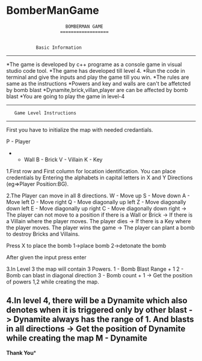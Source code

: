 # BomberManGame

                          BOMBERMAN GAME
                        ==================


               Basic Information
-------------------------------------------------------------------

*The game is developed by c++ programe as a console game in visual studio code tool.
*The game has developed till level 4.
*Run the code in terminal and give the inputs and play the game till you win.
*The rules are same as the instructions
*Powers and key and walls are can't be affetcted by bomb blast
*Dynamite,brick,villan,player are can be affected by bomb blast
*You are going to play the game in level-4

--------------------------------------------------------------------




       Game Level Instructions
------------------------------------------------------------------
First you have to initialize the map with needed credantials.

P - Player
* - Wall
B - Brick
V - Villain
K - Key

1.First row and First column for location identification.
You can place credentials by Entering the alphabets in capital letters in X and Y Directions (eg=>Player Position:BG).

2.The Player can move in all 8 directions.
W - Move up
S - Move down
A - Move left
D - Move right
Q - Move diagonally up left
Z - Move diagonally down left
E - Move diagonally up right
C - Move diagonally down right
-> The player can not move to a position if there is a Wall or Brick
-> If there is a Villain where the player moves. The player dies
-> If there is a Key where the player moves. The player wins the game
-> The player can plant a bomb to destroy Bricks and Villains.

Press X to place the bomb
1->place bomb
2->detonate the bomb


After given the input press enter

3.In Level 3 the map will contain 3 Powers.
1 - Bomb Blast Range + 1
2 - Bomb can blast in diagonal direction
3 - Bomb count + 1
-> Get the position of powers 1,2 while creating the map.


4.In level 4, there will be a Dynamite which also denotes when it is triggered only by other blast
-> Dynamite always has the range of 1. And blasts in all directions
-> Get the position of Dynamite while creating the map
M - Dynamite
-------------------------------------------------------------------------------------------------------------
****Thank You*****
